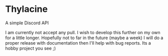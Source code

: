 # Thylacine
A simple Discord API

I am currently not accept any pull. I wish to develop this further on my own for a little longer. Hopefully not to far in the future (maybe a week) I will do a proper release with documentation then I'll help with bug reports. Its a hobby project you see ;)

